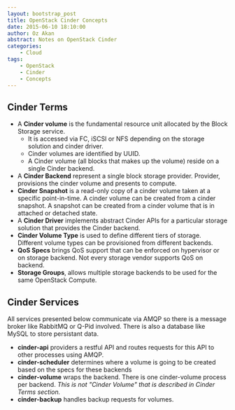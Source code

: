 ```yaml
---
layout: bootstrap_post
title: OpenStack Cinder Concepts
date: 2015-06-10 18:10:00
author: Oz Akan
abstract: Notes on OpenStack Cinder
categories:
    - Cloud
tags:
    - OpenStack
    - Cinder
    - Concepts
---
```


## Cinder Terms

- A **Cinder volume** is the fundamental resource unit allocated by the Block Storage service.
    - It is accessed via FC, iSCSI or NFS depending on the storage solution and cinder driver.
    - Cinder volumes are identified by UUID.
    - A Cinder volume (all blocks that makes up the volume) reside on a single Cinder backend.
- A **Cinder Backend** represent a single block storage provider. Provider, provisions the cinder volume and presents to compute.
- **Cinder Snapshot** is a read-only copy of a cinder volume taken at a specific point-in-time. A cinder volume can be created from a cinder snapshot. A snapshot can be created from a cinder volume that is in attached or detached state.
- A **Cinder Driver** implements abstract Cinder APIs for a particular storage solution that provides the Cinder backend.
- **Cinder Volume Type** is used to define different tiers of storage. Different volume types can be provisioned from different backends.
- **QoS Specs** brings QoS support that can be enforced on hypervisor or on storage backend. Not every storage vendor supports QoS on backend.
- **Storage Groups**, allows multiple storage backends to be used for the same OpenStack Compute.

## Cinder Services

All services presented below communicate via AMQP so there is a message broker like RabbitMQ or Q-Pid involved. There is also a database like MySQL to store persistant data.

- **cinder-api** providers a restful API and routes requests for this API to other processes using AMQP.
- **cinder-scheduler** determines where a volume is going to be created based on the specs for these backends
- **cinder-volume** wraps the backend. There is one cinder-volume process per backend. *This is not "Cinder Volume" that is described in Cinder Terms section.*
- **cinder-backup** handles backup requests for volumes.